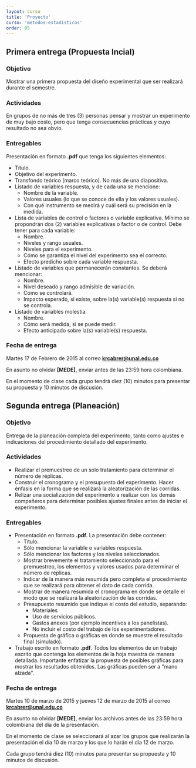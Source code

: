 ```yaml
---
layout: curso
title: 'Proyecto'
curso: 'metodos-estadisticos'
order: 05
---
```


## Primera entrega (Propuesta Incial)

### Objetivo

Mostrar una primera propuesta del diseño experimental que ser realizará durante el semestre.

### Actividades

En grupos de no más de tres (3) personas pensar y mostrar un experimento de muy bajo costo, pero que tenga consecuencias prácticas y cuyo resultado no sea obvio.

### Entregables

Presentación en formato **.pdf** que tenga los siguientes elementos:

- Título.
- Objetivo del experimento.
- Transfondo teórico (marco teórico). No más de una diapositiva.
- Listado de variables respuesta, y de cada una se mencione:
  * Nombre de la variable.
  * Valores usuales (lo que se conoce de ella y los valores usuales).
  * Con qué instrumento se medirá y cuál será su precisión en la medida.
- Lista de variables de control o factores o variable explicativa. Mínimo se propondrán dos (2) variables explicativas o factor o de control. Debe tener para cada variable:
  * Nombre.
  * Niveles y rango usuales.
  * Niveles para el experimento.
  * Cómo se garantiza el nivel del experimento sea el correcto.
  * Efecto predicho sobre cada variable respuesta.
- Listado de variables que permanecerán constantes. Se deberá mencionar:
  * Nombre.
  * Nivel deseado y rango admisible de variación.
  * Cómo se controlará.
  * Impacto esperado, si existe, sobre la(s) variable(s) respuesta si no se controla.
- Listado de variables molestia.
  * Nombre.
  * Cómo será medida, si se puede medir.
  * Efecto anticipado sobre la(s) variable(s) respuesta.
      
### Fecha de entrega

Martes 17 de Febrero de 2015 al correo **krcabrer@unal.edu.co**

En asunto no olvidar **[MEDE]**, enviar antes de las 23:59 hora colombiana.

En el momento de clase cada grupo tendrá diez (10) minutos para presentar su propuesta y 10 minutos de discusión.

## Segunda  entrega (Planeación)

### Objetivo

Entrega de la planeación completa del experimento, tanto como ajustes e indicaciones del procedimiento detallado del experimento.

### Actividades

- Realizar el premuestreo de un solo tratamiento para determinar el número de réplicas.
- Construir el cronograma y el presupuesto del experimento. Hacer énfasis en la forma que
  se realizará la aleatorización de las corridas.
- Relizar una socialización del experimento a realizar con los demás compañeros 
  para determinar posibles ajustes finales antes de iniciar el experimento.

### Entregables

- Presentación en formato **.pdf**.
  La presentación debe contener:
  * Título.
  * Sólo mencionar la variable o variables respuesta.
  * Sólo mencionar los factores y los niveles seleccionados.
  * Mostrar brevemente el tratamiento seleccionado para el premuestreo, los elementos y valores usados para determinar el número de réplicas.
  * Indicar de la manera más resumida pero completa el procedimiento que se realizará para obtener el dato de cada corrida.
  * Mostrar de manera resumida el cronograma en donde se detalle el modo que
    se realizará la aleatorización de las corridas.
  * Presupuesto resumido que indique el costo del estudio, separando:
    - Materiales
    - Uso de servicios públicos.
    - Gastos anexos (por ejemplo incentivos a los panelistas).
    - No incluir el costo del trabajo de los experimentadores.
  * Propuesta de gráfica o gráficas en donde se muestre el resultado final (simulado).
- Trabajo escrito en formato **.pdf**.
  Todos los elementos de un trabajo escrito que contenga los elementos de la hoja maestra de manera detallada.
  Importante enfatizar la propuesta de posibles gráficas para mostrar los resultados obtenidos.
  Las gráficas pueden ser a "mano alzada".

### Fecha de entrega

Martes 10 de marzo de 2015 y jueves 12 de marzo de 2015 al correo **krcabrer@unal.edu.co**

En asunto no olvidar **[MEDE]**, enviar los archivos antes de las 23:59 hora colombiana del día de la presentación.

En el momento de clase se seleccionará al azar los grupos que 
realizarán la presentación el día 10 de marzo y los que lo harán el día 12 de marzo.

Cada grupo tendrá diez (10) minutos para presentar su propuesta y 10 minutos de discusión.

